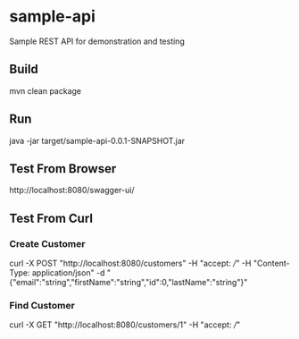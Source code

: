# sample-api
Sample REST API for demonstration and testing

## Build
mvn clean package

## Run
java -jar target/sample-api-0.0.1-SNAPSHOT.jar

## Test From Browser
http://localhost:8080/swagger-ui/

## Test From Curl

### Create Customer
curl -X POST "http://localhost:8080/customers" -H  "accept: */*" -H  "Content-Type: application/json" -d "{\"email\":\"string\",\"firstName\":\"string\",\"id\":0,\"lastName\":\"string\"}"

### Find Customer
curl -X GET "http://localhost:8080/customers/1" -H  "accept: */*"
